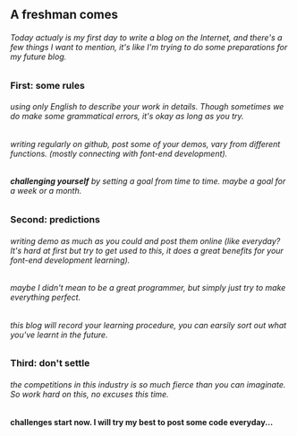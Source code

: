 ## A freshman comes

###### Today actualy is my first day to write a blog on the Internet, and there's a few things I want to mention, it's like I'm trying to do some preparations for my future blog.

### First: **some rules**
###### using only English to describe your work in details. Though sometimes we do make some grammatical errors, it's okay as long as you try.
###### writing regularly on github, post some of your demos, vary from different functions. (mostly connecting with font-end development).
###### **challenging yourself** by setting a goal from time to time. maybe a goal for a week or a month.

### Second: **predictions**
###### writing demo as much as you could and post them online (like everyday? It's hard at first but try to get used to this, it does a great benefits for your font-end development learning).
###### maybe I didn't mean to be a great programmer, but simply just try to make everything perfect.
###### this blog will record your learning procedure, you can earsily sort out what you've learnt in the future.

### Third: **don't settle**
###### the competitions in this industry is so much fierce than you can imaginate. So work hard on this, no excuses this time.


#### challenges start now. I will try my best to post some code everyday...
